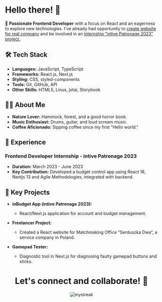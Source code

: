 # Hello there! 🖖

🚀 **Passionate Frontend Developer** with a focus on React and an eagerness to explore new technologies. I've already had opportunity to <ins>create website for real company</ins> and be involved in an <ins>internship "intive Patronage 2023" project.</ins>

## 🛠️ Tech Stack

- **Languages:** JavaScript, TypeScript
- **Frameworks:** React.js, Next.js
- **Styling:** CSS, styled-components
- **Tools:** Git, GitHub, API
- **Other Skills:** HTML5, Linux, jotai, Storybook

## 🙋‍♂️ About Me

- **Nature Lover:** Hammock, forest, and a good horror book.
- **Music Enthusiast:** Drums, guitar, and loud scream music.
- **Coffee Aficionado:** Sipping coffee since my first "Hello world."

## 💼 Experience

### Frontend Developer Internship - intive Patronage 2023

- **Duration:** March 2023 - June 2023
- **Key Contribution:** Developed a budget control app using React 18, Nextjs 13 and Agile Methodologies, integrated with backend.

## 🔧 Key Projects

- **inBudget App (intive Patronage 2023):**
  - React/Next.js application for account and budget management.
  
- **Freelancer Project:**
  - Created a React website for Matchmaking Office “Serduszka Dwa“, a service company in Poland.

- **Gamepad Tester:**
  - Diagnostic tool in Next.js for diagnosing faulty gamepad buttons and sticks.

<h1 align="center"> Let's connect and collaborate! 🚀 </h1>

<p align="center" ><img src="https://github-readme-streak-stats.herokuapp.com/?user=madushadhanushka&theme=tokyonight" alt="mystreak"/></p>
